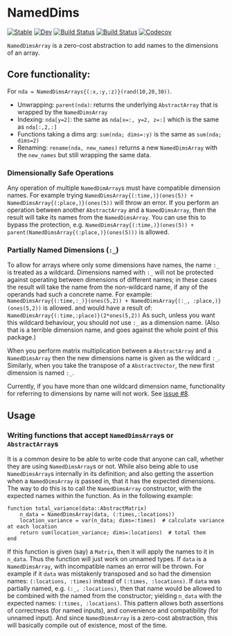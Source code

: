 # NamedDims

[![Stable](https://img.shields.io/badge/docs-stable-blue.svg)](https://invenia.github.io/NamedDims.jl/stable)
[![Dev](https://img.shields.io/badge/docs-dev-blue.svg)](https://invenia.github.io/NamedDims.jl/dev)
[![Build Status](https://travis-ci.com/invenia/NamedDims.jl.svg?branch=master)](https://travis-ci.com/invenia/NamedDims.jl)
[![Build Status](https://ci.appveyor.com/api/projects/status/github/invenia/NamedDims.jl?svg=true)](https://ci.appveyor.com/project/invenia/NamedDims-jl)
[![Codecov](https://codecov.io/gh/invenia/NamedDims.jl/branch/master/graph/badge.svg)](https://codecov.io/gh/invenia/NamedDims.jl)

`NamedDimsArray` is a zero-cost abstraction to add names to the dimensions of an array.

## Core functionality:
For `nda = NamedDimsArrays{(:x,:y,:z)}(rand(10,20,30))`.

 - Unwrapping: `parent(nda)`: returns the underlying `AbstractArray` that is wrapped by the `NamedDimsArray`
 - Indexing: `nda[y=2]`: the same as `nda[x=:, y=2, z=:]` which is the same as `nda[:,2,:]`
 - Functions taking a dims arg: `sum(nda; dims=:y)` is the same as `sum(nda; dims=2)`
 - Renaming: `rename(nda, new_names)` returns a new `NamedDimsArray` with the `new_names` but still wrapping the same data.

### Dimensionally Safe Operations

Any operation of multiple `NamedDimArray`s must have compatible dimension names.
For example trying `NamedDimsArray{(:time,)}(ones(5)) + NamedDimsArray{(:place,)}(ones(5))`
will throw an error.
If you perform an operation between another `AbstractArray` and a `NamedDimsArray`, then
the result will take its names from the `NamedDimsArray`.
You can use this to bypass the protection,
 e.g. `NamedDimsArray{(:time,)}(ones(5)) + parent(NamedDimsArray{(:place,)}(ones(5)))`
 is allowed.

### Partially Named Dimensions (`:_`)

To allow for arrays where only some dimensions have names,
the name `:_` is treated as a wildcard.
Dimensions named with `:_` will not be protected against operating between dimensions of different names; in these cases the result will take the name from the non-wildcard name, if any of the operands had such a concrete name.
For example:
`NamedDimsArray{(:time,:_)}(ones(5,2)) + NamedDimsArray{(:_, :place,)}(ones(5,2))`
is allowed. and would have a result of:
`NamedDimsArray{(:time,:place)}(2*ones(5,2))`
As such, unless you want this wildcard behaviour, you should *not* use `:_` as a dimension name.
(Also that is a terrible dimension name, and goes against the whole point of this package.)


When you perform matrix multiplication between a `AbstractArray` and a `NamedDimsArray`
then the new dimensions name is given as the wildcard `:_`.
Similarly, when you take the transpose of a `AbstractVector`, the new first dimension
is named `:_`.

Currently, if you have more than one wildcard dimension name,
functionality for referring to dimensions by name will not work.
See [issue #8](https://github.com/invenia/NamedDims.jl/issues/8).

## Usage
### Writing functions that accept `NamedDimsArray`s or `AbstractArray`s

It is a common desire to be able to write code that anyone can call,
whether they are using `NamedDimsArray`s or not.
While also being able to use `NamedDimsArray`s internally in its definition;
and also getting the assertion when a `NamedDimsArray` _is_  passed in, that it has the
expected dimensions.
The way to do this is to call the `NamedDimsArray` constructor, with the expected names
within the function.
As in the following example:

```
function total_variance(data::AbstractMatrix)
    n_data = NamedDimsArray(data, (:times,:locations))
    location_variance = var(n_data; dims=:times)  # calculate variance at each location
    return sum(location_variance; dims=:locations)  # total them
end
```


If this function is given (say) a `Matrix`, then it will apply the names to it in `n_data`.
Thus the function will just work on unnamed types.
If `data` is a `NamedDimsArray`, with incompatible names an error will be thrown.
For example if it `data` was mistakenly transposed and so had the dimension names:
`(:locations, :times)` instead of `(:times, :locations)`.
If `data` was partially named, e.g. `(:_, :locations)`, then that name would be allowed to be
combined with the named from the constructor; yielding `n_data` with the expected names:
`(:times, :locations)`.
This pattern allows both assertions of correctness (for named inputs),
and convenience and compatibility (for unnamed input).
And since `NamedDimsArray` is a zero-cost abstraction, this will basically compile out of existence,
most of the time.
